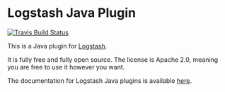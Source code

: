 # Logstash Java Plugin

[![Travis Build Status](https://travis-ci.org/logstash-plugins/logstash-filter-java_filter_example.svg)](https://travis-ci.org/logstash-plugins/logstash-filter-java_filter_example)

This is a Java plugin for [Logstash](https://github.com/elastic/logstash).

It is fully free and fully open source. The license is Apache 2.0, meaning you are free to use it however you want.

The documentation for Logstash Java plugins is available [here](https://www.elastic.co/guide/en/logstash/6.7/contributing-java-plugin.html).
